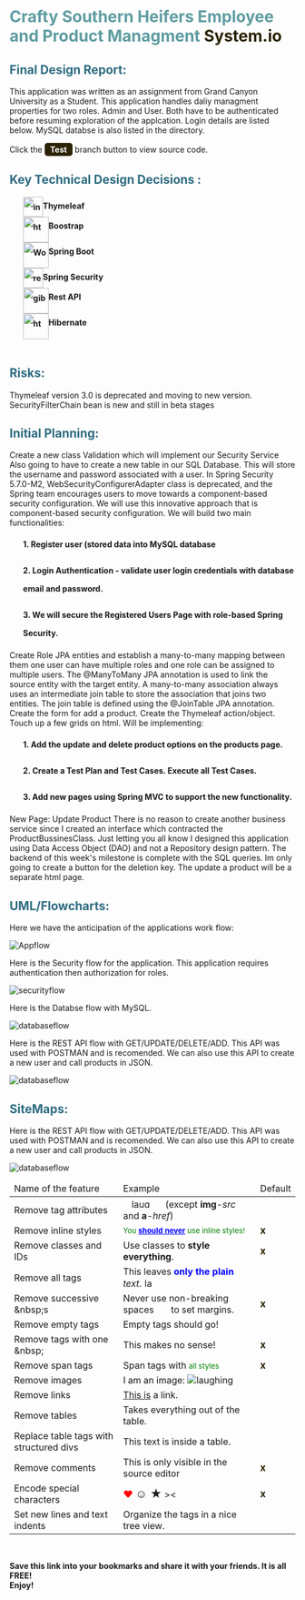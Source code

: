 <!-- #######  CRAFTY SOUTHERN HEIFER APPLICATION README! #########-->
<h1 style="color: #5e9ca0;">Crafty Southern Heifers Employee and Product Managment <span style="color: #2b2301;">System.io</span></h1>
<h2 style="color: #2e6c80;">Final Design Report:</h2>
<p>This application was written as an assignment from Grand Canyon University as a Student. This application handles daliy managment properties for two roles. Admin and User. Both have to be authenticated before resuming exploration of the applcation. Login details are listed below. MySQL databse is also listed in the directory. &nbsp;</p>
<p>Click the <span style="background-color: #2b2301; color: #fff; display: inline-block; padding: 3px 10px; font-weight: bold; border-radius: 5px;">Test</span> branch button to view source code.</p>
<h2 style="color: #2e6c80;">Key Technical Design Decisions :</h2>
<ol style="list-style: none; font-size: 14px; line-height: 32px; font-weight: bold;">
<li style="clear: both;"><img style="float: left;" src="https://avatars1.githubusercontent.com/u/1492367?s=280&amp;v=4" alt="interactive connection" width="35" />Thymeleaf</li>
<li style="clear: both;"><img style="float: left;" src="https://getbootstrap.com/docs/5.2/assets/brand/bootstrap-logo-shadow.png" alt="html cleaner" width="45" /> Boostrap</li>
<li style="clear: both;"><img style="float: left;" src="https://www.logolynx.com/images/logolynx/98/980c5fe716efb66c936eebe1937d5489.png" alt="Word to html" width="45" /> Spring Boot</li>
<li style="clear: both;"><img style="float: left;" src="https://th.bing.com/th/id/OIP.D87KXcDLtggvLLrmHnairwHaJG?pid=ImgDet&amp;rs=1" alt="replace text" width="35" /> Spring Security</li>
<li style="clear: both;"><img style="float: left;" src="https://th.bing.com/th/id/OIP.Wd9moNdvBsgsNDMl6V1BegHaCn?pid=ImgDet&amp;rs=1" alt="gibberish" width="45" />Rest API</li>
<li style="clear: both;"><img style="float: left;" src="https://courses.javacodegeeks.com/wp-content/uploads/2021/03/hibernate-logo-1024x1024.jpg" alt="html table div" width="45" /> Hibernate</li>
</ol>
<p>&nbsp; &nbsp; &nbsp; &nbsp; &nbsp; &nbsp; &nbsp;</p>
<h2 style="color: #2e6c80;">Risks:</h2>
<p>Thymeleaf version 3.0 is deprecated and moving to new version. SecurityFilterChain bean is new and still in beta stages</p>
<h2 style="color: #2e6c80;">Initial Planning:</h2>
<p>Create a new class Validation which will implement our Security Service Also going to have to create a new table in our SQL Database. This will store the username and password associated with a user. In Spring Security 5.7.0-M2, WebSecurityConfigurerAdapter class is deprecated, and the Spring team encourages users to move towards a component-based security configuration. We will use this innovative approach that is component-based security configuration. We will build two main functionalities:</p>
<ol style="list-style: none; font-size: 14px; line-height: 32px; font-weight: bold;">
<li style="clear: both;">1. Register user (stored data into MySQL database</li>
</ol>
<ol style="list-style: none; font-size: 14px; line-height: 32px; font-weight: bold;">
<li style="clear: both;">2. Login Authentication - validate user login credentials with database email and password.</li>
</ol>
<ol style="list-style: none; font-size: 14px; line-height: 32px; font-weight: bold;">
<li style="clear: both;">3. We will secure the Registered Users Page with role-based Spring Security.</li>
</ol>
<p>Create Role JPA entities and establish a many-to-many mapping between them one user can have multiple roles and one role can be assigned to multiple users. The @ManyToMany JPA annotation is used to link the source entity with the target entity. A many-to-many association always uses an intermediate join table to store the association that joins two entities. The join table is defined using the @JoinTable JPA annotation. Create the form for add a product. Create the Thymeleaf action/object. Touch up a few grids on html. Will be implementing:</p>
<ol style="list-style: none; font-size: 14px; line-height: 32px; font-weight: bold;">
<li style="clear: both;">1. Add the update and delete product options on the products page.</li>
</ol>
<ol style="list-style: none; font-size: 14px; line-height: 32px; font-weight: bold;">
<li style="clear: both;">2. Create a Test Plan and Test Cases. Execute all Test Cases.</li>
</ol>
<ol style="list-style: none; font-size: 14px; line-height: 32px; font-weight: bold;">
<li style="clear: both;">3. Add new pages using Spring MVC to support the new functionality.</li>
</ol>
<p>New Page: Update Product There is no reason to create another business service since I created an interface which contracted the ProductBussinesClass. Just letting you all know I designed this application using Data Access Object (DAO) and not a Repository design pattern. The backend of this week's milestone is complete with the SQL queries. Im only going to create a button for the deletion key. The update a product will be a separate html page.</p>
<h2 style="color: #2e6c80;">UML/Flowcharts:</h2>
<p>Here we have the anticipation of the applications work flow:</p>
<p><img src="https://github.com/AtlasWriter/CST-339-Milestone-Project/blob/test/CSH%20Site%20Flow%20Chart.PNG" alt="Appflow" /></p>
<p>Here is the Security flow for the application. This application requires authentication then authorization for roles.</p>
<p><img src="https://github.com/AtlasWriter/CST-339-Milestone-Project/blob/test/CSH%20Security%20Flowchart.PNG" alt="securityflow" /></p>
<p>Here is the Databse flow with MySQL.</p>
<p><img src="https://github.com/AtlasWriter/CST-339-Milestone-Project/blob/test/database%20diagram.PNG" alt="databaseflow" /></p>
<p>Here is the REST API flow with GET/UPDATE/DELETE/ADD. This API was used with POSTMAN and is recomended. We can also use this API to create a new user and call products in JSON.</p>
<p><img src="https://github.com/AtlasWriter/CST-339-Milestone-Project/blob/test/REST%20API%20flow.PNG" alt="databaseflow" /></p>
<h2 style="color: #2e6c80;">SiteMaps:</h2>
<p>Here is the REST API flow with GET/UPDATE/DELETE/ADD. This API was used with POSTMAN and is recomended. We can also use this API to create a new user and call products in JSON.</p>
<p><img src="https://github.com/AtlasWriter/CST-339-Milestone-Project/blob/test/REST%20API%20flow.PNG" alt="databaseflow" /></p>
<table class="editorDemoTable">
<thead>
<tr>
<td>Name of the feature</td>
<td>Example</td>
<td>Default</td>
</tr>
</thead>
<tbody>
<tr>
<td>Remove tag attributes</td>
<td><img style="margin: 1px 15px;" src="images/smiley.png" alt="laughing" width="40" height="16" /> (except <strong>img</strong>-<em>src</em> and <strong>a</strong>-<em>href</em>)</td>
<td>&nbsp;</td>
</tr>
<tr>
<td>Remove inline styles</td>
<td><span style="color: green; font-size: 13px;">You <strong style="color: blue; text-decoration: underline;">should never</strong>&nbsp;use inline styles!</span></td>
<td><strong style="font-size: 17px; color: #2b2301;">x</strong></td>
</tr>
<tr>
<td>Remove classes and IDs</td>
<td><span id="demoId">Use classes to <strong class="demoClass">style everything</strong>.</span></td>
<td><strong style="font-size: 17px; color: #2b2301;">x</strong></td>
</tr>
<tr>
<td>Remove all tags</td>
<td>This leaves <strong style="color: blue;">only the plain</strong> <em>text</em>. <img style="margin: 1px;" src="images/smiley.png" alt="laughing" width="16" height="16" /></td>
<td>&nbsp;</td>
</tr>
<tr>
<td>Remove successive &amp;nbsp;s</td>
<td>Never use non-breaking spaces&nbsp;&nbsp;&nbsp;&nbsp;&nbsp;&nbsp;&nbsp;to set margins.</td>
<td><strong style="font-size: 17px; color: #2b2301;">x</strong></td>
</tr>
<tr>
<td>Remove empty tags</td>
<td>Empty tags should go!</td>
<td>&nbsp;</td>
</tr>
<tr>
<td>Remove tags with one &amp;nbsp;</td>
<td>This makes&nbsp;no sense!</td>
<td><strong style="font-size: 17px; color: #2b2301;">x</strong></td>
</tr>
<tr>
<td>Remove span tags</td>
<td>Span tags with <span style="color: green; font-size: 13px;">all styles</span></td>
<td><strong style="font-size: 17px; color: #2b2301;">x</strong></td>
</tr>
<tr>
<td>Remove images</td>
<td>I am an image: <img src="images/smiley.png" alt="laughing" /></td>
<td>&nbsp;</td>
</tr>
<tr>
<td>Remove links</td>
<td><a href="https://html-online.com" rel="nofollow">This is</a> a link.</td>
<td>&nbsp;</td>
</tr>
<tr>
<td>Remove tables</td>
<td>Takes everything out of the table.</td>
<td>&nbsp;</td>
</tr>
<tr>
<td>Replace table tags with structured divs</td>
<td>This text is inside a table.</td>
<td>&nbsp;</td>
</tr>
<tr>
<td>Remove comments</td>
<td>This is only visible in the source editor <!-- HELLO! --></td>
<td><strong style="font-size: 17px; color: #2b2301;">x</strong></td>
</tr>
<tr>
<td>Encode special characters</td>
<td><span style="color: red; font-size: 17px;">&hearts;</span> <strong style="font-size: 20px;">☺ ★</strong> &gt;&lt;</td>
<td><strong style="font-size: 17px; color: #2b2301;">x</strong></td>
</tr>
<tr>
<td>Set new lines and text indents</td>
<td>Organize the tags in a nice tree view.</td>
<td>&nbsp;</td>
</tr>
</tbody>
</table>
<p><strong>&nbsp;</strong></p>
<p><strong>Save this link into your bookmarks and share it with your friends. It is all FREE! </strong><br /><strong>Enjoy!</strong></p>
<p><strong>&nbsp;</strong></p>
